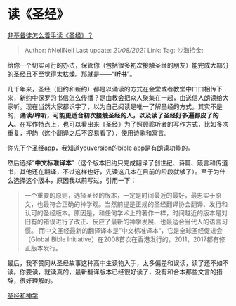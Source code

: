 # 读《圣经》

[非基督徒怎么着手读《圣经》？](https://www.zhihu.com/question/19840190/answer/605838102)

> Author: #NellNell
> Last update: *21/08/2021*
> Link:
> Tag:
> 沙海拾金:

给你一个切实可行的办法，保管你（包括很多初次接触圣经的朋友）能完成大部分的圣经且不至觉得太枯燥。那就是——“**听书**”。

几千年来，圣经（旧约和新约）都是以诵读的方式在会堂或者教堂中口口相传下来，新约中保罗的书信怎么传播？是由教会把众人聚集在一起，由送信人朗读给大家听。现在当然大家都识字了，以为自己阅读是唯一了解圣经的方式。其实不是的，**诵读/聆听，可能更适合初次接触圣经的人，以及读了圣经好多遍都皮了的人**。在写作特点上，也可以看出来《圣经》为了照顾聆听者的写作方式，比如多次重复，押韵（这个翻译之后不容易看了），使用诗歌和寓言。

你先下个圣经app，我知道youversion的bible app是有朗读功能的。

然后选择“**中文标准译本**”（这个版本旧约只完成翻译了创世纪、诗篇、箴言和传道书，其他还在翻译，不过这样也好，先读这几本在目前的阶段就够了）。至于为什么选择这个版本，原因我以前写过，引用一下：

> 一个重要的原则，选择圣经的版本，一定是时间最近的最好，最忠实于原文，也最符合正确的神学观。当然前提是正规的圣经翻译协会翻译、发行和认可的圣经版本。原因是，和任何学术上的著作一样，时间越近的版本是对旧有的错误进行了改正、反应了最新的神学发展、也最适合当代人的语言习惯。
> 而中文圣经最新的翻译译本是”中文标准译本“，它是全球圣经促进会（Global Bible Initiative）在2008首次在香港发行的，2011，2017都有修正版本发行。

最后，我不赞同从圣经故事这种高中生读物入手，太多偏差和误读，读了还不如不读。你要读，就读真的，最新翻译版本已经很好读了，没有和合本那些文言的措辞，很好理解的。

[圣经和神学](https://www.zhihu.com/collection/313814574)

